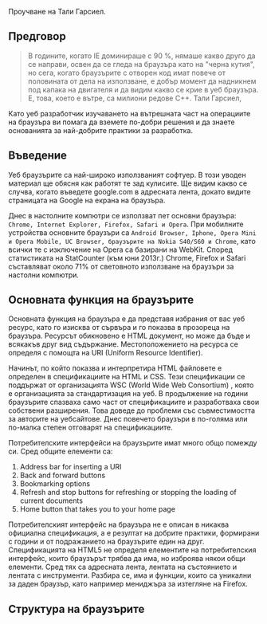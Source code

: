 
Проучване на Тали Гарсиел.

## Предговор

> В годините, когато IE доминираше с 90 %, нямаше какво друго да се направи, освен да се гледа на браузъра като на "черна кутия", но сега, когато браузърите с отворен код имат повече от половината от дела на използване, е добър момент да надникнем под капака на двигателя и да видим какво се крие в уеб браузъра. Е, това, което е вътре, са милиони редове C++.                                 Тали Гарсиел,

Като уеб разработчик изучаването на вътрешната част на операциите на браузъра ви помага да вземете по-добри решения и да знаете основанията за най-добрите практики за разработка. 

## Въведение 


Уеб браузърите са най-широко използваният софтуер. В този уводен материал ще обясня как работят те зад кулисите. Ще видим какво се случва, когато въведете google.com в адресната лента, докато видите страницата на Google на екрана на браузъра.

Днес в настолните компютри се използват пет основни браузъра: `Chrome, Internet Explorer, Firefox, Safari и Opera`. При мобилните устройства основните браузъри са `Android Browser, Iphone, Opera Mini и Opera Mobile, UC Browser, браузърите на Nokia S40/S60 и Chrome`, като всички те с изключение на Opera са базирани на WebKit. Според статистиката на StatCounter (към юни 2013г.) Chrome, Firefox и Safari съставляват около 71% от световното използване на браузъри за настолни компютри. 


## Основната функция на браузърите 

Основната функция на браузъра е да представя избрания от вас уеб ресурс, като го изисква от сървъра и го показва в прозореца на браузъра. Ресурсът обикновено е HTML документ, но може да бъде и всякакъв друг вид съдържание. Местоположението на ресурса се определя с помощта на URI (Uniform Resource Identifier).

Начинът, по който показва и интерпретира HTML файловете е определен в спецификациите на HTML и CSS. Тези спецификации се поддържат от организацията WSC (World Wide Web Consortium) , която е организацията за стандартизация на уеб. В продължение на години браузърите спазваха само част от спецификациите и разработваха свои собствени разширения. Това доведе до проблеми със съвместимостта за авторите на уебсайтове. Днес повечето браузъри в по-голяма или по-малка степен отговарят на спецификациите. 

Потребителските интерфейси на браузърите имат много общо помежду си. Сред общите елементи са:

1.  Address bar for inserting a URI
2.  Back and forward buttons
3.  Bookmarking options
4.  Refresh and stop buttons for refreshing or stopping the loading of current documents
5.  Home button that takes you to your home page

Потребителският интерфейс на браузъра не е описан в никаква официална спецификация, а е резултат на добрите практики, формирани с години и от подражанието  на браузърите един на друг.  Спецификацията на HTML5 не определя елементите на потребителския интерфейс, които браузърът трябва да има, но изброява някои общи елементи. Сред тях са адресната лента, лентата на състоянието и лентата с инструменти. Разбира се, има и функции, които са уникални за даден браузър, като например мениджъра за изтегляне на Firefox.

## Структура на браузърите 

